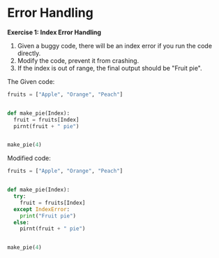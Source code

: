 # Error Handling

**Exercise 1: Index Error Handling**

1. Given a buggy code, there will be an index error if you run the code directly.
2. Modify the code, prevent it from crashing.
3. If the index is out of range, the final output should be "Fruit pie".

The Given code:
```py
fruits = ["Apple", "Orange", "Peach"]


def make_pie(Index):
  fruit = fruits[Index]
  pirnt(fruit + " pie")


make_pie(4)
```

Modified code:
```py
fruits = ["Apple", "Orange", "Peach"]


def make_pie(Index):
  try:
    fruit = fruits[Index]
  except IndexError:
    print("Fruit pie")
  else:
    pirnt(fruit + " pie")


make_pie(4)
```
